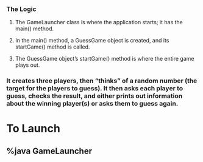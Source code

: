 ### The Logic

1) The GameLauncher class is where the application starts; it has the main() method.

2) In the main() method, a GuessGame object is created, and its startGame() method
is called.

3) The GuessGame object’s startGame() method is where the entire game plays out.

### It creates three players, then “thinks” of a random number (the target for the players to guess). It then asks each player to guess, checks the result, and either prints out information about the winning player(s) or asks them to guess again.

# To Launch 
## %java GameLauncher
